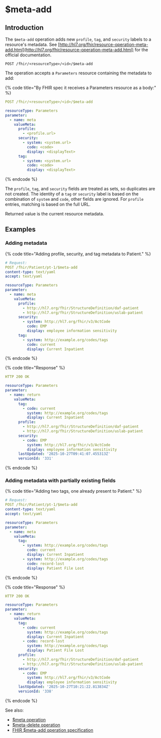 # $meta-add

## Introduction

The `$meta-add` operation adds new `profile`, `tag`, and `security` labels to a resource's metadata.
See [http://hl7.org/fhir/resource-operation-meta-add.html](http://hl7.org/fhir/resource-operation-meta-add.html) for the official documentation.

```
POST /fhir/<resourceType>/<id>/$meta-add
```

The operation accepts a `Parameters` resource containing the metadata to add:

{% code title="By FHIR spec it receives a Parameters resource as a body:" %}
```yaml
POST /fhir/<resourceType>/<id>/$meta-add

resourceType: Parameters
parameter:
  - name: meta
    valueMeta:
      profile:
        - <profile.url>
      security:
        - system: <system.url>
          code: <code>
          display: <displayText>
      tag:
        - system: <system.url>
          code: <code>
          display: <displayText>
```
{% endcode %}

The `profile`, `tag`, and `security` fields are treated as sets, so duplicates are not created.
The identity of a `tag` or `security` label is based on the combination of `system` and `code`, other fields are ignored.
For `profile` entries, matching is based on the full URL.

Returned value is the current resource metadata.

## Examples

### Adding metadata

{% code title="Adding profile, security, and tag metadata to Patient." %}
```yaml
# Request:
POST /fhir/Patient/pt-1/$meta-add
content-type: text/yaml
accept: text/yaml

resourceType: Parameters
parameter:
  - name: meta
    valueMeta:
      profile:
        - http://hl7.org/fhir/StructureDefinition/daf-patient
        - http://hl7.org/fhir/StructureDefinition/uslab-patient
      security:
        - system: http://hl7.org/fhir/v3/ActCode
          code: EMP
          display: employee information sensitivity
      tag:
        - system: http://example.org/codes/tags
          code: current
          display: Current Inpatient

```
{% endcode %}

{% code title="Response" %}
```yaml
HTTP 200 OK

resourceType: Parameters
parameter:
  - name: return
    valueMeta:
      tag:
        - code: current
          system: http://example.org/codes/tags
          display: Current Inpatient
      profile:
        - http://hl7.org/fhir/StructureDefinition/daf-patient
        - http://hl7.org/fhir/StructureDefinition/uslab-patient
      security:
        - code: EMP
          system: http://hl7.org/fhir/v3/ActCode
          display: employee information sensitivity
      lastUpdated: '2025-10-27T09:41:07.455313Z'
      versionId: '331'
```
{% endcode %}

### Adding metadata with partially existing fields

{% code title="Adding two tags, one already present to Patient." %}
```yaml
# Request:
POST /fhir/Patient/pt-1/$meta-add
content-type: text/yaml
accept: text/yaml

resourceType: Parameters
parameter:
  - name: meta
    valueMeta:
      tag:
        - system: http://example.org/codes/tags
          code: current
          display: Current Inpatient
        - system: http://example.org/codes/tags
          code: record-lost
          display: Patient File Lost

```
{% endcode %}

{% code title="Response" %}
```yaml
HTTP 200 OK

resourceType: Parameters
parameter:
  - name: return
    valueMeta:
      tag:
        - code: current
          system: http://example.org/codes/tags
          display: Current Inpatient
        - code: record-lost
          system: http://example.org/codes/tags
          display: Patient File Lost
      profile:
        - http://hl7.org/fhir/StructureDefinition/daf-patient
        - http://hl7.org/fhir/StructureDefinition/uslab-patient
      security:
        - code: EMP
          system: http://hl7.org/fhir/v3/ActCode
          display: employee information sensitivity
      lastUpdated: '2025-10-27T10:21:22.813834Z'
      versionId: '338'
```
{% endcode %}

See also:
- [$meta operation](meta.md)
- [$meta-delete operation](meta-delete.md)
- [FHIR $meta-add operation specification](http://hl7.org/fhir/resource-operation-meta-add.html)
